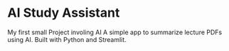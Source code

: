 # AI Study Assistant
My first small Project involing AI 
A simple app to summarize lecture PDFs using AI. Built with Python and Streamlit.